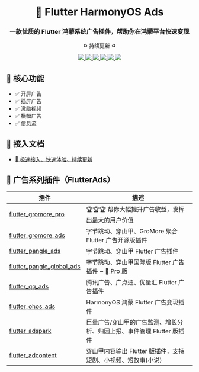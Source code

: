 <h1 align="center">📱 Flutter HarmonyOS Ads</h1>
<h3 align="center">一款优质的 Flutter 鸿蒙系统广告插件，帮助你在鸿蒙平台快速变现</h3>
<p align="center">♻️ 持续更新 ♻️</p>

<p align="center">
<a href="https://pub.dev/packages/flutter_ohos_ads">
<img src="https://img.shields.io/pub/v/flutter_ohos_ads?logo=dart"/>
<img src="https://img.shields.io/badge/OS-HarmonyOS-blue?logo=preact"/>
</a>
<a href="https://github.com/FlutterAds/flutter_ohos_ads">
<img src="https://github.com/FlutterAds/flutter_ohos_ads/actions/workflows/flutter.yml/badge.svg">
<img src=https://img.shields.io/github/stars/FlutterAds/flutter_ohos_ads?color=brightgreen>
</a>
<a href="https://flutterads.top/">
<img src="https://img.shields.io/badge/Pro-v2.0.0-success?logo=flutter&logoColor=FFD700"/>
<a href="https://flutterads.top/">
<img src="https://img.shields.io/badge/Site-FlutterAds-success?logo=webtrees&logoColor=FFD700"/>
</a>
</p>

## 🚀 核心功能

- ✅ 开屏广告
- ✅ 插屏广告
- ✅ 激励视频
- ✅ 横幅广告
- ✅ 信息流


## 📃 接入文档

- [ 🎯 极速接入、快速体验、持续更新](https://flutterads.top/)


## 📌 广告系列插件（FlutterAds）
|插件|描述|
|-|-|
|[flutter_gromore_pro](https://flutterads.top/)|🏆🏆🏆 帮你大幅提升广告收益，发挥出最大的用户价值|
|[flutter_gromore_ads](https://github.com/FlutterAds/flutter_gromore_ads)|字节跳动、穿山甲、GroMore 聚合 Flutter 广告开源版插件|
|[flutter_pangle_ads](https://github.com/FlutterAds/flutter_pangle_ads)|字节跳动、穿山甲 Flutter 广告插件|
|[flutter_pangle_global_ads](https://github.com/FlutterAds/flutter_pangle_global_ads)|字节跳动、穿山甲国际版 Flutter 广告插件 ~ [🚀 Pro 版](https://global.flutterads.top/)|
|[flutter_qq_ads](https://github.com/FlutterAds/flutter_qq_ads)|腾讯广告、广点通、优量汇 Flutter 广告插件|
|[flutter_ohos_ads](https://github.com/FlutterAds/flutter_qq_ads)|HarmonyOS 鸿蒙 Flutter 广告变现插件|
|[flutter_adspark](https://github.com/FlutterAds/flutter_adspark)|巨量广告/穿山甲的广告监测、增长分析、归因上报、事件管理 Flutter 版插件|
|[flutter_adcontent](https://github.com/FlutterAds/flutter_adcontent)|穿山甲内容输出 Flutter 版插件，支持短剧、小视频、短故事(小说)|
